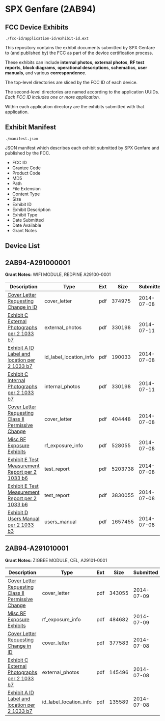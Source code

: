 # SPX Genfare (2AB94)
## FCC Device Exhibits

```
./fcc-id/application-id/exhibit-id.ext
```

This repository contains the exhibit documents submitted by SPX Genfare to (and published by) the FCC as part of the device certification process.

These exhibits can include **internal photos**, **external photos**, **RF test reports**, **block diagrams**, **operational descriptions**, **schematics**, **user manuals**, and various **correspondence**.

The top-level directories are sliced by the FCC ID of each device.

The second-level directories are named according to the application UUIDs. *Each FCC ID includes one or more application.*

Within each application directory are the exhibits submitted with that application. 

## Exhibit Manifest

```
./manifest.json
```

JSON manifest which describes each exhibit submitted by SPX Genfare and published by the FCC.

- FCC ID
- Grantee Code
- Product Code
- MD5
- Path
- File Extension
- Content Type
- Size
- Exhibit ID
- Exhibit Description
- Exhibit Type
- Date Submitted
- Date Available
- Grant Notes

## Device List
## 2AB94-A291000001
**Grant Notes:** WIFI MODULE, REDPINE A29100-0001

| Description | Type | Ext | Size | Submitted | Available |
| ----------- | ---- | --- | ---- | --------- | --------- |
| [Cover Letter Requesting Change in ID](2AB94-A291000001/1d7cf8c0502bf3c09c4e084f12bc4651/2318541.pdf) | cover_letter | pdf | 374975 | 2014-07-08 | 2014-07-08 |
| [Exhibit C External Photographs per 2 1033 b7](2AB94-A291000001/1d7cf8c0502bf3c09c4e084f12bc4651/2323185.pdf) | external_photos | pdf | 330198 | 2014-07-11 | 2014-07-08 |
| [Exhibit A ID Label and location per 2 1033 b7](2AB94-A291000001/1d7cf8c0502bf3c09c4e084f12bc4651/2318542.pdf) | id_label_location_info | pdf | 190033 | 2014-07-08 | 2014-07-08 |
| [Exhibit C Internal Photographs per 2 1033 b7](2AB94-A291000001/1d7cf8c0502bf3c09c4e084f12bc4651/2323185.pdf) | internal_photos | pdf | 330198 | 2014-07-11 | 2014-07-08 |
| [Cover Letter Requesting Class II Permissive Change](2AB94-A291000001/9e76aa2be6f9fc71e67c9645a01d87de/2318720.pdf) | cover_letter | pdf | 404448 | 2014-07-08 | 2014-07-08 |
| [Misc RF Exposure Exhibits](2AB94-A291000001/9e76aa2be6f9fc71e67c9645a01d87de/2318723.pdf) | rf_exposure_info | pdf | 528055 | 2014-07-08 | 2014-07-08 |
| [Exhibit E Test Measurement Report per 2 1033 b6](2AB94-A291000001/9e76aa2be6f9fc71e67c9645a01d87de/2318721.pdf) | test_report | pdf | 5203738 | 2014-07-08 | 2014-07-08 |
| [Exhibit E Test Measurement Report per 2 1033 b6](2AB94-A291000001/9e76aa2be6f9fc71e67c9645a01d87de/2318722.pdf) | test_report | pdf | 3830055 | 2014-07-08 | 2014-07-08 |
| [Exhibit D Users Manual per 2 1033 b3](2AB94-A291000001/9e76aa2be6f9fc71e67c9645a01d87de/2318724.pdf) | users_manual | pdf | 1657455 | 2014-07-08 | 2014-07-08 |
## 2AB94-A291010001
**Grant Notes:** ZIGBEE MODULE, CEL, A29101-0001

| Description | Type | Ext | Size | Submitted | Available |
| ----------- | ---- | --- | ---- | --------- | --------- |
| [Cover Letter Requesting Class II Permissive Change](2AB94-A291010001/b4f0ee35cb1826241442e09a923b2828/2320356.pdf) | cover_letter | pdf | 343055 | 2014-07-09 | 2014-07-09 |
| [Misc RF Exposure Exhibits](2AB94-A291010001/b4f0ee35cb1826241442e09a923b2828/2320357.pdf) | rf_exposure_info | pdf | 484682 | 2014-07-09 | 2014-07-09 |
| [Cover Letter Requesting Change in ID](2AB94-A291010001/5ae5eac1f7e050135429d6b3b4e04275/2318994.pdf) | cover_letter | pdf | 377583 | 2014-07-08 | 2014-07-08 |
| [Exhibit C External Photographs per 2 1033 b7](2AB94-A291010001/5ae5eac1f7e050135429d6b3b4e04275/2318995.pdf) | external_photos | pdf | 145496 | 2014-07-08 | 2014-07-08 |
| [Exhibit A ID Label and location per 2 1033 b7](2AB94-A291010001/5ae5eac1f7e050135429d6b3b4e04275/2318996.pdf) | id_label_location_info | pdf | 135589 | 2014-07-08 | 2014-07-08 |
